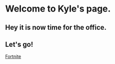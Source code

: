 # Welcome to Kyle's page.

## Hey it is now time for the office.

## Let's go!

[Fortnite](https://www.epicgames.com/fortnite/)

